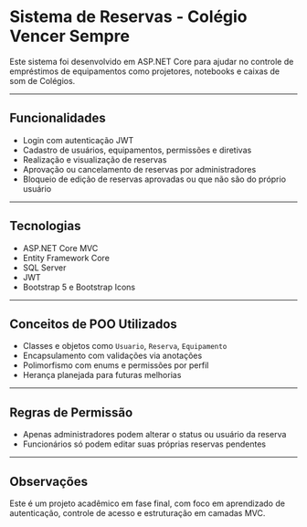 # Sistema de Reservas - Colégio Vencer Sempre

Este sistema foi desenvolvido em ASP.NET Core para ajudar no controle de empréstimos de equipamentos como projetores, notebooks e caixas de som de Colégios.

---

## Funcionalidades
- Login com autenticação JWT
- Cadastro de usuários, equipamentos, permissões e diretivas
- Realização e visualização de reservas
- Aprovação ou cancelamento de reservas por administradores
- Bloqueio de edição de reservas aprovadas ou que não são do próprio usuário

---

## Tecnologias
- ASP.NET Core MVC
- Entity Framework Core
- SQL Server
- JWT
- Bootstrap 5 e Bootstrap Icons

---

## Conceitos de POO Utilizados
- Classes e objetos como `Usuario`, `Reserva`, `Equipamento`
- Encapsulamento com validações via anotações
- Polimorfismo com enums e permissões por perfil
- Herança planejada para futuras melhorias

---

## Regras de Permissão
- Apenas administradores podem alterar o status ou usuário da reserva
- Funcionários só podem editar suas próprias reservas pendentes


---

## Observações
Este é um projeto acadêmico em fase final, com foco em aprendizado de autenticação, controle de acesso e estruturação em camadas MVC.


